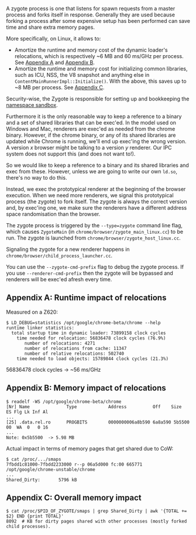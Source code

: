 A zygote process is one that listens for spawn requests from a master process
and forks itself in response. Generally they are used because forking a process
after some expensive setup has been performed can save time and share extra
memory pages.

More specifically, on Linux, it allows to:
 * Amortize the runtime and memory cost of the dynamic loader's relocations,
   which is respectively ~6 MB and 60 ms/GHz per process.
   See [Appendix A](#appendix-a-runtime-impact-of-relocations) and
   [Appendix B](#appendix-b-memory-impact-of-relocations).
 * Amortize the runtime and memory cost for initializing common
   libraries, such as ICU, NSS, the V8 snapshot and anything else in
   `ContentMainRunnerImpl::Initialize()`. With the above, this saves
   up to ~8 MB per process. See [Appendix C](#appendix-c-overall-memory-impact).

Security-wise, the Zygote is responsible for setting up and bookkeeping the
[namespace sandbox](linux_sandboxing.md).

Furthermore it is the only reasonable way to keep a reference to a binary
and a set of shared libraries that can be exec'ed. In the model used on Windows
and Mac, renderers are exec'ed as needed from the chrome binary. However, if the
chrome binary, or any of its shared libraries are updated while Chrome is
running, we'll end up exec'ing the wrong version. A version _x_ browser might be
talking to a version _y_ renderer. Our IPC system does not support this (and
does not want to!).

So we would like to keep a reference to a binary and its shared libraries and
exec from these. However, unless we are going to write our own `ld.so`, there's
no way to do this.

Instead, we exec the prototypical renderer at the beginning of the browser
execution. When we need more renderers, we signal this prototypical process (the
zygote) to fork itself. The zygote is always the correct version and, by
exec'ing one, we make sure the renderers have a different address space
randomisation than the browser.

The zygote process is triggered by the `--type=zygote` command line flag, which
causes `ZygoteMain` (in `chrome/browser/zygote_main_linux.cc`) to be run. The
zygote is launched from `chrome/browser/zygote_host_linux.cc`.

Signaling the zygote for a new renderer happens in
`chrome/browser/child_process_launcher.cc`.

You can use the `--zygote-cmd-prefix` flag to debug the zygote process. If you
use `--renderer-cmd-prefix` then the zygote will be bypassed and renderers will
be exec'ed afresh every time.

## Appendix A: Runtime impact of relocations
Measured on a Z620:

    $ LD_DEBUG=statistics /opt/google/chrome-beta/chrome --help
    runtime linker statistics:
      total startup time in dynamic loader: 73899158 clock cycles
        time needed for relocation: 56836478 clock cycles (76.9%)
           number of relocations: 4271
           number of relocations from cache: 11347
           number of relative relocations: 502740
        time needed to load objects: 15789844 clock cycles (21.3%)

56836478 clock cycles -> ~56 ms/GHz

## Appendix B: Memory impact of relocations

    $ readelf -WS /opt/google/chrome-beta/chrome
    [Nr] Name              Type            Address          Off    Size   ES Flg Lk Inf Al
    ...
    [25] .data.rel.ro      PROGBITS        0000000006a8b590 6a8a590 5b5500 00  WA  0   0 16
    ...
    Note: 0x5b5500  -> 5.98 MB

Actual impact in terms of memory pages that get shared due to CoW:

    $ cat /proc/.../smaps
    7fbdd1c81000-7fbdd2233000 r--p 06a5d000 fc:00 665771     /opt/google/chrome-unstable/chrome
    ...
    Shared_Dirty:       5796 kB

## Appendix C: Overall memory impact
    $ cat /proc/$PID_OF_ZYGOTE/smaps | grep Shared_Dirty | awk '{TOTAL += $2} END {print TOTAL}'
    8092  # KB for dirty pages shared with other processes (mostly forked child processes).
